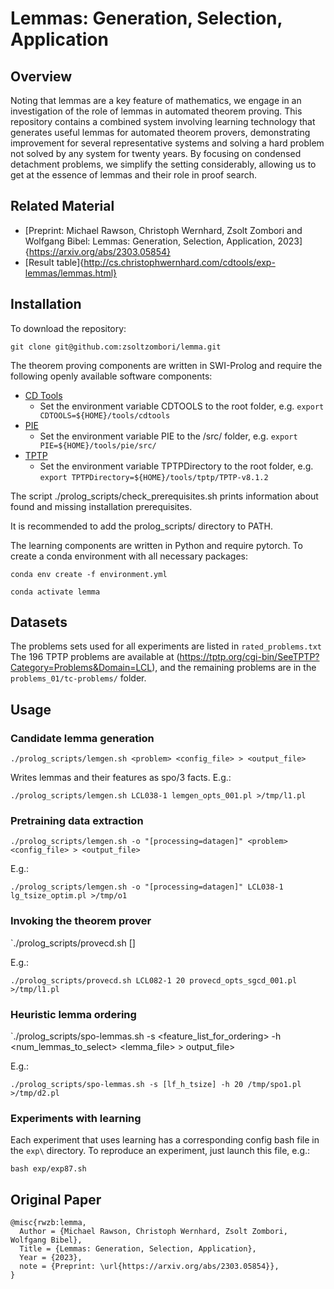 # Lemmas: Generation, Selection, Application

## Overview

Noting that lemmas are a key feature of mathematics, we engage in an
investigation of the role of lemmas in automated theorem proving. This
repository contains a combined system involving learning technology
that generates useful lemmas for automated theorem provers,
demonstrating improvement for several representative systems and
solving a hard problem not solved by any system for twenty years. By
focusing on condensed detachment problems, we simplify the setting
considerably, allowing us to get at the essence of lemmas and their
role in proof search.

## Related Material

- [Preprint: Michael Rawson, Christoph Wernhard, Zsolt Zombori and Wolfgang Bibel:
  Lemmas: Generation, Selection, Application, 2023]{https://arxiv.org/abs/2303.05854}
- [Result table]{http://cs.christophwernhard.com/cdtools/exp-lemmas/lemmas.html}  

## Installation

To download the repository:

`git clone git@github.com:zsoltzombori/lemma.git`

The theorem proving components are written in SWI-Prolog and require the following openly available software components:

- [CD Tools](http://cs.christophwernhard.com/cdtools/)
  - Set the environment variable CDTOOLS to the root folder, e.g. `export CDTOOLS=${HOME}/tools/cdtools`
- [PIE](http://cs.christophwernhard.com/pie/)
  - Set the environment variable PIE to the /src/ folder, e.g. `export PIE=${HOME}/tools/pie/src/`
- [TPTP](https://tptp.org)
  - Set the environment variable TPTPDirectory to the root folder, e.g. `export TPTPDirectory=${HOME}/tools/tptp/TPTP-v8.1.2`

The script ./prolog_scripts/check_prerequisites.sh prints information about found and missing installation prerequisites.

It is recommended to add the prolog_scripts/ directory to PATH.

The learning components are written in Python and require pytorch. To create a conda environment with all necessary packages:

`conda env create -f environment.yml`

`conda activate lemma`

## Datasets
The problems sets used for all experiments are listed in `rated_problems.txt` The 196 TPTP problems are available at (https://tptp.org/cgi-bin/SeeTPTP?Category=Problems&Domain=LCL), and the remaining problems are in the `problems_01/tc-problems/` folder.

## Usage

### Candidate lemma generation

`./prolog_scripts/lemgen.sh <problem> <config_file> > <output_file>`

Writes lemmas and their features as spo/3 facts. E.g.:

`./prolog_scripts/lemgen.sh LCL038-1 lemgen_opts_001.pl >/tmp/l1.pl`

### Pretraining data extraction

`./prolog_scripts/lemgen.sh -o "[processing=datagen]" <problem> <config_file> > <output_file>`

E.g.:

`./prolog_scripts/lemgen.sh -o "[processing=datagen]" LCL038-1 lg_tsize_optim.pl >/tmp/o1`

### Invoking the theorem prover

`./prolog_scripts/provecd.sh [<cmdoptions>] <problem> <timeout> <optionsfile>

E.g.:

`./prolog_scripts/provecd.sh LCL082-1 20 provecd_opts_sgcd_001.pl >/tmp/l1.pl`

### Heuristic lemma ordering

`./prolog_scripts/spo-lemmas.sh -s <feature_list_for_ordering> -h <num_lemmas_to_select> <lemma_file> > output_file>

E.g.:

`./prolog_scripts/spo-lemmas.sh -s [lf_h_tsize] -h 20 /tmp/spo1.pl >/tmp/d2.pl`


### Experiments with learning

Each experiment that uses learning has a corresponding config bash file in the `exp\` directory. To reproduce an experiment, just launch this file, e.g.:

`bash exp/exp87.sh`



## Original Paper

```
@misc{rwzb:lemma,
  Author = {Michael Rawson, Christoph Wernhard, Zsolt Zombori, Wolfgang Bibel},
  Title = {Lemmas: Generation, Selection, Application},
  Year = {2023},
  note = {Preprint: \url{https://arxiv.org/abs/2303.05854}},
}
```
